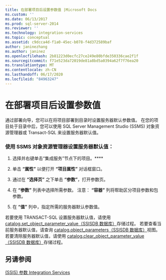 ```yaml
---
title: 在部署项目后设置参数值 |Microsoft Docs
ms.custom: ''
ms.date: 06/13/2017
ms.prod: sql-server-2014
ms.reviewer: ''
ms.technology: integration-services
ms.topic: conceptual
ms.assetid: c9dcca4d-f1a0-45ec-b078-f4d372589baf
author: janinezhang
ms.author: janinez
ms.openlocfilehash: 2b81223d0ecfc27ce249e80bfde350336cae2f1f
ms.sourcegitcommit: f71e523da72019de81a8bd5a0394a62f7f76ea20
ms.translationtype: MT
ms.contentlocale: zh-CN
ms.lasthandoff: 06/17/2020
ms.locfileid: "84963247"
---
```

# <a name="set-parameter-values-after-the-project-is-deployed"></a>在部署项目后设置参数值
  通过部署向导，您可以在将项目部署到目录时设置服务器默认参数值。 在您的项目处于目录中后，您可以使用 SQL Server Management Studio (SSMS) 对象资源管理器或 Transact-SQL 来设置服务器默认值。  
  
### <a name="to-set-server-defaults-with-ssms-object-explorer"></a>使用 SSMS 对象资源管理器设置服务器默认值：  
  
1.  选择并右键单击“集成服务”节点下的项目。****  
  
2.  单击 **“属性”** 以便打开 **“项目属性”** 对话框窗口。  
  
3.  通过在 **“选择页”** 之下单击 **“参数”**，打开参数页。  
  
4.  在 **“参数”** 列表中选择所需参数。 注意： **“容器”** 列将帮助区分项目参数和包参数。  
  
5.  在 **“值”** 列中，指定所需的服务器默认参数值。  
  
 若要使用 TRANSACT-SQL 设置服务器默认值，请使用 [catalog.set_object_parameter_value（SSISDB 数据库）](/sql/integration-services/system-stored-procedures/catalog-set-object-parameter-value-ssisdb-database)存储过程。 若要查看当前服务器默认值，请查询 [catalog.object_parameters（SSISDB 数据库）](/sql/integration-services/system-views/catalog-object-parameters-ssisdb-database)视图。 若要清除服务器默认值，请使用 [catalog.clear_object_parameter_value（SSISDB 数据库）](/sql/integration-services/system-stored-procedures/catalog-clear-object-parameter-value-ssisdb-database)存储过程。  
  
## <a name="see-also"></a>另请参阅  
 [&#40;SSIS&#41; 参数 Integration Services](integration-services-ssis-package-and-project-parameters.md)  
  
  
